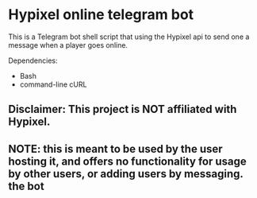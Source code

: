# Hypixel online telegram bot

This is a Telegram bot shell script that using the Hypixel api to send one a message when a player goes online.

Dependencies:
* Bash
* command-line cURL


## Disclaimer: This project is **NOT** affiliated with Hypixel.
## NOTE: this is meant to be used by the user hosting it, and offers no functionality for usage by other users, or adding users by messaging. the bot


